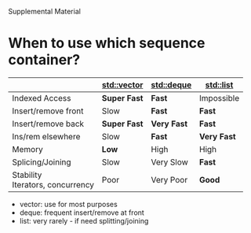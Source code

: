 Supplemental Material
# When to use which sequence container?
| | [std::vector](https://en.cppreference.com/w/cpp/container/vector) | [std::deque](https://en.cppreference.com/w/cpp/container/deque) | [std::list](https://en.cppreference.com/w/cpp/container/list) |
| ------------------- | ------------------ | -------------- | -------------- |
| Indexed Access      | **Super Fast**     | **Fast**       | Impossible     |
| Insert/remove front | Slow               | **Fast**       | **Fast**       |
| Insert/remove back  | **Super Fast**     | **Very Fast**  | **Fast**       |
| Ins/rem elsewhere   | Slow               | **Fast**       | **Very Fast**  |
| Memory              | **Low**            | High           | High           |
| Splicing/Joining    | Slow               | Very Slow      | **Fast**       |
| Stability <br>Iterators, concurrency | Poor | Very Poor   | **Good**       |

- vector: use for most purposes
- deque: frequent insert/remove at front
- list: very rarely - if need splitting/joining
